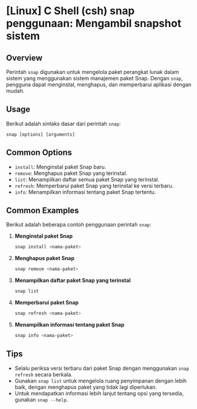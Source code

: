 # [Linux] C Shell (csh) snap penggunaan: Mengambil snapshot sistem

## Overview
Perintah `snap` digunakan untuk mengelola paket perangkat lunak dalam sistem yang menggunakan sistem manajemen paket Snap. Dengan `snap`, pengguna dapat menginstal, menghapus, dan memperbarui aplikasi dengan mudah.

## Usage
Berikut adalah sintaks dasar dari perintah `snap`:

```
snap [options] [arguments]
```

## Common Options
- `install`: Menginstal paket Snap baru.
- `remove`: Menghapus paket Snap yang terinstal.
- `list`: Menampilkan daftar semua paket Snap yang terinstal.
- `refresh`: Memperbarui paket Snap yang terinstal ke versi terbaru.
- `info`: Menampilkan informasi tentang paket Snap tertentu.

## Common Examples
Berikut adalah beberapa contoh penggunaan perintah `snap`:

1. **Menginstal paket Snap**
   ```bash
   snap install <nama-paket>
   ```

2. **Menghapus paket Snap**
   ```bash
   snap remove <nama-paket>
   ```

3. **Menampilkan daftar paket Snap yang terinstal**
   ```bash
   snap list
   ```

4. **Memperbarui paket Snap**
   ```bash
   snap refresh <nama-paket>
   ```

5. **Menampilkan informasi tentang paket Snap**
   ```bash
   snap info <nama-paket>
   ```

## Tips
- Selalu periksa versi terbaru dari paket Snap dengan menggunakan `snap refresh` secara berkala.
- Gunakan `snap list` untuk mengelola ruang penyimpanan dengan lebih baik, dengan menghapus paket yang tidak lagi diperlukan.
- Untuk mendapatkan informasi lebih lanjut tentang opsi yang tersedia, gunakan `snap --help`.